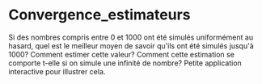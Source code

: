 # Convergence_estimateurs
Si des nombres compris entre 0 et 1000 ont été simulés uniformément au hasard, quel est le meilleur moyen de savoir qu'ils ont été simulés jusqu'à 1000? Comment estimer cette valeur? Comment cette estimation se comporte t-elle si on simule une infinité de nombre? Petite application interactive pour illustrer cela. 
